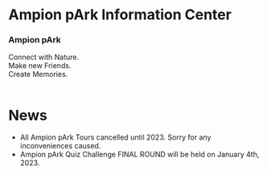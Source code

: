 <head>
  <script async src="https://www.googletagmanager.com/gtag/js?id=G-6971NP6T4P"></script>
  <script>
    window.dataLayer = window.dataLayer || [];
    function gtag(){dataLayer.push(arguments);}
    gtag('js', new Date());

    gtag('config', 'G-6971NP6T4P');
  </script>
</head>

# Ampion pArk Information Center

### Ampion pArk
Connect with Nature.<br>
Make new Friends.<br>
Create Memories.<br><br>


# News
- All Ampion pArk Tours cancelled until 2023. Sorry for any inconveniences caused.
- Ampion pArk Quiz Challenge FINAL ROUND will be held on January 4th, 2023.


